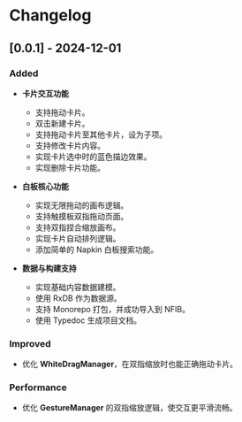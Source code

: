 # Changelog

## [0.0.1] - 2024-12-01

### Added

- **卡片交互功能**

  - 支持拖动卡片。
  - 双击新建卡片。
  - 支持拖动卡片至其他卡片，设为子项。
  - 支持修改卡片内容。
  - 实现卡片选中时的蓝色描边效果。
  - 实现删除卡片功能。

- **白板核心功能**

  - 实现无限拖动的画布逻辑。
  - 支持触摸板双指拖动页面。
  - 支持双指捏合缩放画布。
  - 实现卡片自动排列逻辑。
  - 添加简单的 Napkin 白板搜索功能。

- **数据与构建支持**
  - 实现基础内容数据建模。
  - 使用 RxDB 作为数据源。
  - 支持 Monorepo 打包，并成功导入到 NFIB。
  - 使用 Typedoc 生成项目文档。

### Improved

- 优化 **WhiteDragManager**，在双指缩放时也能正确拖动卡片。

### Performance

- 优化 **GestureManager** 的双指缩放逻辑，使交互更平滑流畅。
